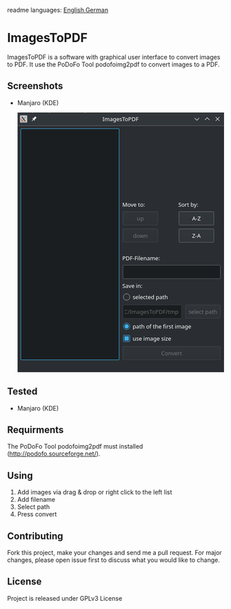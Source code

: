 readme languages: [English](README.md),[German](README.de_DE.md)
# ImagesToPDF
ImagesToPDF is a software with graphical user interface to convert images to PDF. It use the PoDoFo Tool podofoimg2pdf to convert images to a PDF.

## Screenshots
- Manjaro (KDE)

  ![Manjaro](screenshots/manjaro.png)  

## Tested
- Manjaro (KDE)

## Requirments
The PoDoFo Tool podofoimg2pdf must installed (http://podofo.sourceforge.net/).  

## Using
1. Add images via drag & drop or right click to the left list  
2. Add filename  
3. Select path  
4. Press convert  

## Contributing
Fork this project, make your changes and send me a pull request. For major changes, please open issue first to discuss what you would like to change.

## License
Project is released under GPLv3 License
